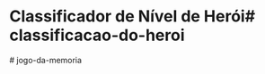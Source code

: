 # Classificador de Nível de Herói#   c l a s s i f i c a c a o - d o - h e r o i  
 #   j o g o - d a - m e m o r i a  
 